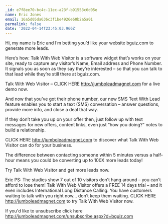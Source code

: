 ```yaml
---
_id: e7f8ee70-bc4c-11ec-a23f-b91553c6d05e
name: Eric Jones
email: 16a5d05da636c3f1be4926e60b2a5a01
permalink: false
date: '2022-04-14T23:45:03.966Z'
---
```

Hi, my name is Eric and I’m betting you’d like your website bguiz.com to generate more leads.

Here’s how:
Talk With Web Visitor is a software widget that’s works on your site, ready to capture any visitor’s Name, Email address and Phone Number.  It signals you as soon as they say they’re interested – so that you can talk to that lead while they’re still there at bguiz.com.

Talk With Web Visitor – CLICK HERE http://jumboleadmagnet.com for a live demo now.

And now that you’ve got their phone number, our new SMS Text With Lead feature enables you to start a text (SMS) conversation – answer questions, provide more info, and close a deal that way.

If they don’t take you up on your offer then, just follow up with text messages for new offers, content links, even just “how you doing?” notes to build a relationship.

CLICK HERE http://jumboleadmagnet.com to discover what Talk With Web Visitor can do for your business.

The difference between contacting someone within 5 minutes versus a half-hour means you could be converting up to 100X more leads today!

Try Talk With Web Visitor and get more leads now.

Eric
PS: The studies show 7 out of 10 visitors don’t hang around – you can’t afford to lose them!
Talk With Web Visitor offers a FREE 14 days trial – and it even includes International Long Distance Calling. 
You have customers waiting to talk with you right now… don’t keep them waiting. 
CLICK HERE http://jumboleadmagnet.com to try Talk With Web Visitor now.

If you'd like to unsubscribe click here http://jumboleadmagnet.com/unsubscribe.aspx?d=bguiz.com

